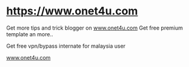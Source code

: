 # https://www.onet4u.com

Get more tips and trick blogger on www.onet4u.com
Get free premium template an more..

Get free vpn/bypass internate for malaysia user

www.onet4u.com

